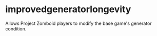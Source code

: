 # improvedgeneratorlongevity
Allows Project Zomboid players to modify the base game's generator condition.
